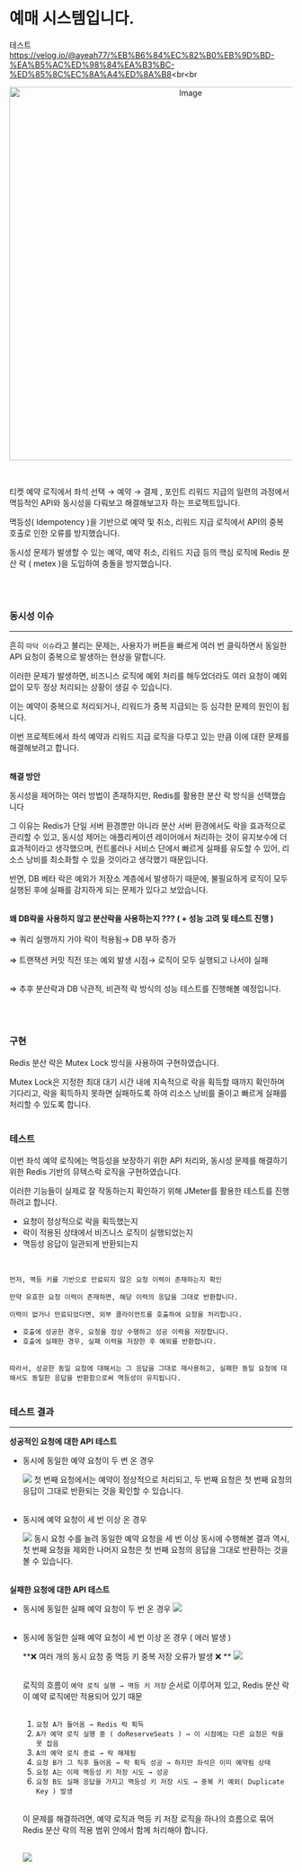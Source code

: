 # 예매 시스템입니다.

테스트<br>
https://velog.io/@ayeah77/%EB%B6%84%EC%82%B0%EB%9D%BD-%EA%B5%AC%ED%98%84%EA%B3%BC-%ED%85%8C%EC%8A%A4%ED%8A%B8<br<br

<p align="center">
  <img width="629" height="665" alt="Image" src="https://github.com/user-attachments/assets/ce06ebfe-b6f2-405f-a658-49ba16a6bdfd" />
</p>

<br>
<p>티켓 예약 로직에서 좌석 선택 → 예약 → 결제 , 포인트 리워드 지급의 일련의 과정에서 멱등적인 API와 동시성을 다뤄보고 해결해보고자 하는 프로젝트입니다.</p>
<p>멱등성( Idempotency )을 기반으로 예약 및 취소, 리워드 지급 로직에서 API의 중복 호출로 인한 오류를 방지했습니다.</p>
<p>동시성 문제가 발생할 수 있는 예약, 예약 취소, 리워드 지급 등의 핵심 로직에 Redis 분산 락 ( metex )을 도입하여 충돌을 방지했습니다.</p><br><br>

### 동시성 이슈

---

흔히 `따닥 이슈`라고 불리는 문제는, 사용자가 버튼을 빠르게 여러 번 클릭하면서 동일한 API 요청이 중복으로 발생하는 현상을 말합니다.

이러한 문제가 발생하면, 비즈니스 로직에 예외 처리를 해두었더라도 여러 요청이 예외 없이 모두 정상 처리되는 상황이 생길 수 있습니다.

이는 예약이 중복으로 처리되거나, 리워드가 중복 지급되는 등 심각한 문제의 원인이 됩니다.

이번 프로젝트에서 좌석 예약과 리워드 지급 로직을 다루고 있는 만큼 이에 대한 문제를 해결해보려고 합니다.<br><br>

**해결 방안**

동시성을 제어하는 여러 방법이 존재하지만, Redis를 활용한 분산 락 방식을 선택했습니다

그 이유는 Redis가 단일 서버 환경뿐만 아니라 분산 서버 환경에서도 락을 효과적으로 관리할 수 있고, 동시성 제어는 애플리케이션 레이어에서 처리하는 것이 유지보수에 더 효과적이라고 생각했으며,  컨트롤러나 서비스 단에서 빠르게 실패를 유도할 수 있어, 리소스 낭비를 최소화할 수 있을 것이라고 생각했기 때문입니다.

반면, DB 베타 락은 예외가 저장소 계층에서 발생하기 때문에, 불필요하게 로직이 모두 실행된 후에 실패를 감지하게 되는 문제가 있다고 보았습니다.<br><br>

**왜 DB락을 사용하지 않고 분산락을 사용하는지 ??? ( + 성능 고려 및 테스트 진행 )**<br><br>
⇒ 쿼리 실행까지 가야 락이 적용됨→ DB 부하 증가<br><br>
⇒ 트랜잭션 커밋 직전 또는 예외 발생 시점→ 로직이 모두 실행되고 나서야 실패<br><br>

⇒ 추후 분산락과 DB 낙관적, 비관적 락 방식의 성능 테스트를 진행해볼 예정입니다.

<br><br>

### 구현

Redis 분산 락은 Mutex Lock 방식을 사용하여 구현하였습니다.

Mutex Lock은 지정한 최대 대기 시간 내에 지속적으로 락을 획득할 때까지 확인하며 기다리고, 락을 획득하지 못하면 실패하도록 하여 리소스 낭비를 줄이고 빠르게 실패를 처리할 수 있도록 합니다.<br><br>

### 테스트

이번 좌석 예약 로직에는 멱등성을 보장하기 위한 API 처리와, 동시성 문제를 해결하기 위한 Redis 기반의 뮤텍스락 로직을 구현하였습니다.

이러한 기능들이 실제로 잘 작동하는지 확인하기 위해 JMeter를 활용한 테스트를 진행하려고 합니다.

- 요청이 정상적으로 락을 획득했는지
- 락이 적용된 상태에서 비즈니스 로직이 실행되었는지
- 멱등성 응답이 일관되게 반환되는지
<br>


`먼저, 멱등 키를 기반으로 만료되지 않은 요청 이력이 존재하는지 확인`

`만약 유효한 요청 이력이 존재하면, 해당 이력의 응답을 그대로 반환합니다.`

`이력이 없거나 만료되었다면, 외부 클라이언트를 호출하여 요청을 처리합니다.`

- `호출에 성공한 경우, 요청을 정상 수행하고 성공 이력을 저장합니다.`
- `호출에 실패한 경우, 실패 이력을 저장한 후 예외를 반환합니다.`<br><br>

`따라서, 성공한 동일 요청에 대해서는 그 응답을 그대로 재사용하고, 실패한 동일 요청에 대해서도 동일한 응답을 반환함으로써 멱등성이 유지됩니다.`<br><br>

### 테스트 결과

---

**성공적인 요청에 대한 API 테스트**

- 동시에 동일한 예약 요청이 두 번 온 경우
    
    ![](https://velog.velcdn.com/images/ayeah77/post/8822ac8a-71d3-4499-9bdf-131d6da6ca2b/image.png)
    첫 번째 요청에서는 예약이 정상적으로 처리되고, 두 번째 요청은 첫 번째 요청의 응답이 그대로 반환되는 것을 확인할 수 있습니다.<br><br>
    

- 동시에 예약 요청이 세 번 이상 온 경우
    
    ![](https://velog.velcdn.com/images/ayeah77/post/664ea5e3-70f3-41ac-b316-52005dddeebe/image.png)
    동시 요청 수를 늘려 동일한 예약 요청을 세 번 이상 동시에 수행해본 결과 역시, 첫 번째 요청을 제외한 나머지 요청은 첫 번째 요청의 응답을 그대로 반환하는 것을 볼 수 있습니다.<br><br>
    
    
**실패한 요청에 대한 API 테스트**

- 동시에 동일한 실패 예약 요청이 두 번 온 경우
	![](https://velog.velcdn.com/images/ayeah77/post/ece81e8f-372d-4bfd-b41e-6289ed653490/image.png)
<br><br>


- 동시에 동일한 실패 예약 요청이 세 번 이상 온 경우 ( 에러 발생 )

    **❌ 여러 개의 동시 요청 중 멱등 키 중복 저장 오류가 발생 ❌	**
    ![](https://velog.velcdn.com/images/ayeah77/post/2a0d522f-6e43-4b8c-a70b-29019baf5f62/image.png)
  <br><br>

    
    로직의 흐름이 `예약 로직 실행 → 멱등 키 저장` 순서로 이루어져 있고, Redis 분산 락이 예약 로직에만 적용되어 있기 때문<br><br>

  1. `요청 A가 들어옴 → Redis 락 획득`
  2. `A가 예약 로직 실행 중 ( doReserveSeats ) → 이 시점에는 다른 요청은 락을 못 잡음`
  3. `A의 예약 로직 종료 → 락 해제됨`
  4. `요청 B가 그 직후 들어옴 → 락 획득 성공 → 하지만 좌석은 이미 예약됨 상태`
  5. `요청 A는 이제 멱등성 키 저장 시도 → 성공`
  6. `요청 B도 실패 응답을 가지고 멱등성 키 저장 시도 → 중복 키 예외( Duplicate Key ) 발생`<br><br>

  이 문제를 해결하려면, 예약 로직과 멱등 키 저장 로직을 하나의 흐름으로 묶어 Redis 분산 락의 적용 범위 안에서 함께 처리해야 합니다.<br><br>
  
  ![](https://velog.velcdn.com/images/ayeah77/post/b0601518-2732-4e6a-b610-6bf5941509e5/image.png)
